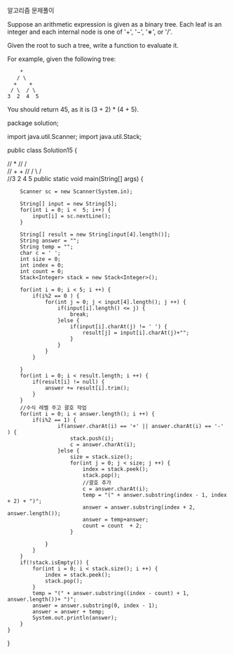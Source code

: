 알고리즘 문제풀이





Suppose an arithmetic expression is given as a binary tree. Each leaf is an integer and each internal node is one of '+', '−', '∗', or '/'.

Given the root to such a tree, write a function to evaluate it.

For example, given the following tree:

```
    *
   / \
  +    +
 / \  / \
3  2  4  5
```

You should return 45, as it is (3 + 2) * (4 + 5).



package solution;

import java.util.Scanner;
import java.util.Stack;

public class Solution15 {

//    *
//   / \
//  +    +
// / \  / \
//3  2  4  5
	public static void main(String[] args) {
		
		Scanner sc = new Scanner(System.in);
		
		String[] input = new String[5];
		for(int i = 0; i <  5; i++) {
			input[i] = sc.nextLine();
		}
		
		String[] result = new String[input[4].length()];
		String answer = "";
		String temp = "";
		char c = ' ';
		int size = 0;
		int index = 0;
		int count = 0;
		Stack<Integer> stack = new Stack<Integer>();
		
		for(int i = 0; i < 5; i ++) {
			if(i%2 == 0 ) {
				for(int j = 0; j < input[4].length(); j ++) {
					if(input[i].length() <= j) {
						break;
					}else {
						if(input[i].charAt(j) != ' ') {
							result[j] = input[i].charAt(j)+"";
						}
					}
				}
			}
			
		}
		for(int i = 0; i < result.length; i ++) {
			if(result[i] != null) {
				answer += result[i].trim();
			}
		}
		//수식 레벨 주고 괄호 작업
		for(int i = 0; i < answer.length(); i ++) {
			if(i%2 == 1) {
					if(answer.charAt(i) == '+' || answer.charAt(i) == '-' ) {
						stack.push(i);
						c = answer.charAt(i);
					}else {
						size = stack.size();
						for(int j = 0; j < size; j ++) {
							index = stack.peek();
							stack.pop();
							//괄호 추가
							c = answer.charAt(i);
							temp = "(" + answer.substring(index - 1, index  + 2) + ")";
							answer = answer.substring(index + 2, answer.length());
							answer = temp+answer;
							count = count  + 2;
						}
					
				}
			}
		}
		if(!stack.isEmpty()) {
			for(int i = 0; i < stack.size(); i ++) {
				index = stack.peek();
				stack.pop();
			}
			temp = "(" + answer.substring((index - count) + 1, answer.length())+ ")";
			answer = answer.substring(0, index - 1);
			answer = answer + temp;
			System.out.println(answer);
		}
	}
}